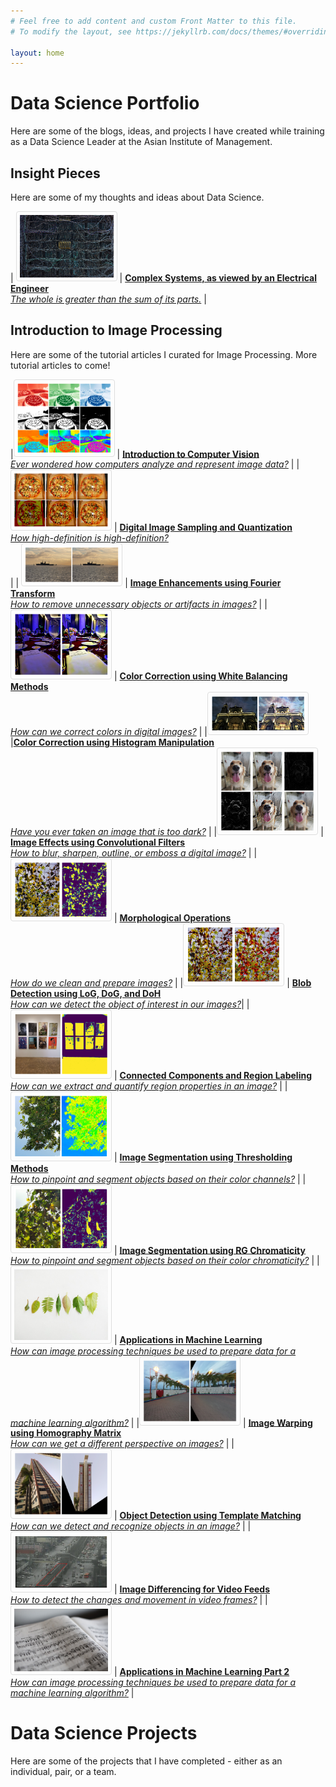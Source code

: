 ```yaml
---
# Feel free to add content and custom Front Matter to this file.
# To modify the layout, see https://jekyllrb.com/docs/themes/#overriding-theme-defaults

layout: home
---
```


<h1><b> Data Science Portfolio</b></h1>
<p> Here are some of the blogs, ideas, and projects I have created while training as a Data Science Leader at the Asian Institute of Management. </p>


<style>
img {
  border: 1px solid #ddd; /* Gray border */
  border-radius: 4px;  /* Rounded border */
  padding: 5px; /* Some padding */
  width: 150px; /* Set a small width */
}

/* Add a hover effect (blue shadow) */
img:hover {
  box-shadow: 0 0 2px 1px rgba(0, 140, 186, 0.5);
}
</style>

<h2> Insight Pieces</h2>
<p> Here are some of my thoughts and ideas about Data Science. </p>

| [![ns](assets/ns.jpg)](https://jephraim-manansala.medium.com/complex-systems-as-viewed-by-an-electrical-engineer-bb0be4e25d4d "Complex Systems, as viewed by an Electrical Engineer") | [**Complex Systems, as viewed by an Electrical Engineer** <br/> *The whole is greater than the sum of its parts.*](https://jephraim-manansala.medium.com/complex-systems-as-viewed-by-an-electrical-engineer-bb0be4e25d4d "Complex Systems, as viewed by an Electrical Engineer") | 

<h2> Introduction to Image Processing </h2>
<p> Here are some of the tutorial articles I curated for Image Processing. More tutorial articles to come! </p>


|[![blog1](assets/blog1.png)](https://medium.com/swlh/image-processing-with-python-introduction-to-computer-vision-8c730073ede3 "Introduction to Computer Vision")  | [**Introduction to Computer Vision** <br/> *Ever wondered how computers analyze and represent image data?*](https://medium.com/swlh/image-processing-with-python-introduction-to-computer-vision-8c730073ede3 "Introduction to Computer Vision") | 
| [![blog2](assets/blog2.png)](https://medium.com/swlh/image-processing-with-python-digital-image-sampling-and-quantization-4d2c514e0f00 "Digital Image and Quantization")  | [**Digital Image Sampling and Quantization** <br/> *How high-definition is high-definition?* <br/>](https://medium.com/swlh/image-processing-with-python-digital-image-sampling-and-quantization-4d2c514e0f00 "Digital Image and Quantization") |
| [![blog3](assets/blog3.png)](https://medium.com/swlh/image-processing-with-python-fourier-transform-for-digital-images-bc918786e375 "Image Enhancements using Fourier Transform")  | [**Image Enhancements using Fourier Transform** <br/> *How to remove unnecessary objects or artifacts in images?*](https://medium.com/swlh/image-processing-with-python-fourier-transform-for-digital-images-bc918786e375 "Image Enhancements using Fourier Transform") |
| [![blog4](assets/blog4.png)](https://jephraim-manansala.medium.com/image-processing-with-python-color-correction-using-white-balancing-6c6c749886de "Image Processing with Python: Color Correction using White Balancing Methods") | [**Color Correction using White Balancing Methods** <br/> *How can we correct colors in digital images?*](https://jephraim-manansala.medium.com/image-processing-with-python-color-correction-using-white-balancing-6c6c749886de "Image Processing with Python: Color Correction using White Balancing Methods") | 
|[![blog5](assets/blog5.png)](https://medium.com/swlh/image-processing-with-python-histogram-manipulation-on-digital-images-d4fb426d3513 "Color Correction using Histogram Manipulation")  |[**Color Correction using Histogram Manipulation** <br/> *Have you ever taken an image that is too dark?*](https://medium.com/swlh/image-processing-with-python-histogram-manipulation-on-digital-images-d4fb426d3513 "Color Correction using Histogram Manipulation") |
|[![blog6](assets/blog6.png)](https://medium.com/swlh/image-processing-with-python-convolutional-filters-and-kernels-b9884d91a8fd "Image Effects using Convolutional Filters and Kernels") | [**Image Effects using Convolutional Filters** <br/> *How to blur, sharpen, outline, or emboss a digital image?*](https://medium.com/swlh/image-processing-with-python-convolutional-filters-and-kernels-b9884d91a8fd "Image Effects using Convolutional Filters and Kernels") |
|[![blog7](assets/blog7.png)](https://medium.com/swlh/image-processing-with-python-morphological-operations-26b7006c0359 "Morphological Operations")  |  [**Morphological Operations** <br/> *How do we clean and prepare images?*](https://medium.com/swlh/image-processing-with-python-morphological-operations-26b7006c0359 "Morphological Operations") |
|[![blog8](assets/blog8.png)](https://medium.com/swlh/image-processing-with-python-detecting-blobs-in-digital-images-edebfd22328c "Blob Detection using LoG, DoG, and DoH") |  [**Blob Detection using LoG, DoG, and DoH** <br/> *How can we detect the object of interest in our images?*](https://medium.com/swlh/image-processing-with-python-detecting-blobs-in-digital-images-edebfd22328c "Blob Detection using LoG, DoG, and DoH")|
|[![blog9](assets/blog9.png)](https://medium.com/swlh/image-processing-with-python-connected-components-and-region-labeling-3eef1864b951 "Connected Components and Region Labeling")  |  [**Connected Components and Region Labeling** <br/> *How can we extract and quantify region properties in an image?*](https://medium.com/swlh/image-processing-with-python-connected-components-and-region-labeling-3eef1864b951 "Connected Components and Region Labeling") |
|[![blog10](assets/blog10.png)](https://medium.com/swlh/image-processing-with-python-image-segmentation-using-thresholding-methods-423ecdaf8ab4 "Image Segmentation using Thresholding Methods")  | [**Image Segmentation using Thresholding Methods** <br/> *How to pinpoint and segment objects based on their color channels?*](https://medium.com/swlh/image-processing-with-python-image-segmentation-using-thresholding-methods-423ecdaf8ab4 "Image Segmentation using Thresholding Methods") |
|[![blog11](assets/blog11.png)](https://medium.com/swlh/image-processing-with-python-image-segmentation-using-rg-chromaticity-9568c3276db6 "Image Segmentation using RG Chromaticity")  | [**Image Segmentation using RG Chromaticity** <br/> *How to pinpoint and segment objects based on their color chromaticity?*](https://medium.com/swlh/image-processing-with-python-image-segmentation-using-rg-chromaticity-9568c3276db6 "Image Segmentation using RG Chromaticity") |
|[![blog12](assets/blog12.jpg)](https://medium.com/analytics-vidhya/image-processing-with-python-applications-in-machine-learning-17d7aac6bc97 "Applications in Machine Learning") | [**Applications in Machine Learning** <br/> *How can image processing techniques be used to prepare data for a machine learning algorithm?*](https://medium.com/analytics-vidhya/image-processing-with-python-applications-in-machine-learning-17d7aac6bc97 "Applications in Machine Learning") | 
|[![blog13](assets/blog13.png)](https://medium.com/swlh/image-processing-with-python-image-warping-using-homography-matrix-22096734f09a "Image Warping using Homography MatrixImage Warping using Homography Matrix")  | [**Image Warping using Homography Matrix** <br/> *How can we get a different perspective on images?*](https://medium.com/swlh/image-processing-with-python-image-warping-using-homography-matrix-22096734f09a "Image Warping using Homography MatrixImage Warping using Homography Matrix") |
|[![blog14](assets/blog14.png)](https://medium.com/swlh/image-processing-with-python-object-detection-using-template-matching-fa82b8c94fbd "Object Detection using Template Matching")  | [**Object Detection using Template Matching** <br/> *How can we detect and recognize objects in an image?*](https://medium.com/swlh/image-processing-with-python-object-detection-using-template-matching-fa82b8c94fbd "Object Detection using Template Matching") |
|[![blog15](assets/blog15.png)](https://medium.com/swlh/image-processing-with-python-image-differencing-for-video-feeds-ee071519e7d2 "Image Differencing for Video Feeds")  | [**Image Differencing for Video Feeds** <br/> *How to detect the changes and movement in video frames?*](https://medium.com/swlh/image-processing-with-python-image-differencing-for-video-feeds-ee071519e7d2 "Image Differencing for Video Feeds") |
|[![blog17](assets/blog17.jpg)](https://medium.com/analytics-vidhya/image-processing-with-python-applications-in-machine-learning-part-2-c13ac25f7f6f "Applications in Machine Learning Part 2") | [**Applications in Machine Learning Part 2** <br/> *How can image processing techniques be used to prepare data for a machine learning algorithm?*](https://medium.com/analytics-vidhya/image-processing-with-python-applications-in-machine-learning-part-2-c13ac25f7f6f "Applications in Machine Learning Part 2") | 


<h1> Data Science Projects </h1>
<p> Here are some of the projects that I have completed - either as an individual, pair, or a team. </p>